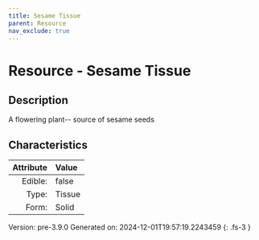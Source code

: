 ```yaml
---
title: Sesame Tissue
parent: Resource
nav_exclude: true
---
```

# Resource - Sesame Tissue

## Description
A flowering plant--&#10;&#9;&#9;source of sesame seeds

## Characteristics

| Attribute      | Value |
|--------:|:------|
|Edible:|false|
|Type:|Tissue|
|Form:|Solid|
 



    

Version: pre-3.9.0 Generated on: 2024-12-01T19:57:19.2243459
{: .fs-3 }
